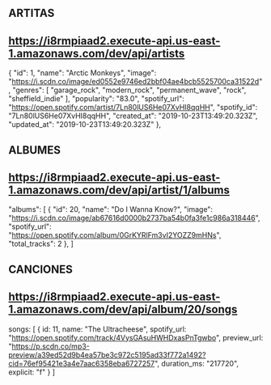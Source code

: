 

## ARTITAS
## https://i8rmpiaad2.execute-api.us-east-1.amazonaws.com/dev/api/artists
{
"id": 1,
"name": "Arctic Monkeys",
"image": "https://i.scdn.co/image/ed0552e9746ed2bbf04ae4bcb5525700ca31522d",
"genres": [
"garage_rock",
"modern_rock",
"permanent_wave",
"rock",
"sheffield_indie"
],
"popularity": "83.0",
"spotify_url": "https://open.spotify.com/artist/7Ln80lUS6He07XvHI8qqHH",
"spotify_id": "7Ln80lUS6He07XvHI8qqHH",
"created_at": "2019-10-23T13:49:20.323Z",
"updated_at": "2019-10-23T13:49:20.323Z"
},

## ALBUMES
## https://i8rmpiaad2.execute-api.us-east-1.amazonaws.com/dev/api/artist/1/albums
"albums": [
{
"id": 20,
"name": "Do I Wanna Know?",
"image": "https://i.scdn.co/image/ab67616d0000b2737ba54b0fa3fe1c986a318446",
"spotify_url": "https://open.spotify.com/album/0GrKYRlFm3vI2YOZZ9mHNs",
"total_tracks": 2
},
]

## CANCIONES
## https://i8rmpiaad2.execute-api.us-east-1.amazonaws.com/dev/api/album/20/songs
songs: [
{
id: 11,
name: "The Ultracheese",
spotify_url: "https://open.spotify.com/track/4VysGAsuHWHDxasPnTgwbo",
preview_url: "https://p.scdn.co/mp3-preview/a39ed52d9b4ea57be3c972c5195ad33f772a1492?cid=76ef95421e3a4e7aac6358eba6727257",
duration_ms: "217720",
explicit: "f"
}
]
